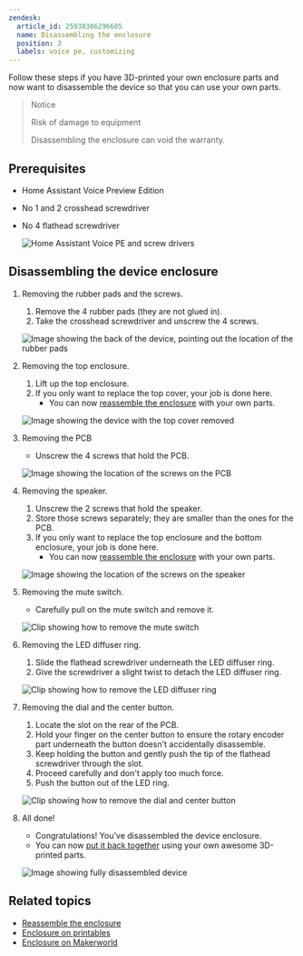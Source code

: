 ```yaml
---
zendesk:
  article_id: 25938306296605
  name: Disassembling the enclosure
  position: 3
  labels: voice pe, customizing
---
```


Follow these steps if you have 3D-printed your own enclosure parts and now want to disassemble the device so that you can use your own parts.

>Notice
>
>Risk of damage to equipment
>
>Disassembling the enclosure can void the warranty.

## Prerequisites

- Home Assistant Voice Preview Edition
- No 1 and 2 crosshead screwdriver
- No 4 flathead screwdriver

   ![Home Assistant Voice PE and screw drivers](/static/img/voice-pe/voice_disassembly_prereq_small.jpg)

## Disassembling the device enclosure

1. Removing the rubber pads and the screws.
   1. Remove the 4 rubber pads (they are not glued in).
   2. Take the crosshead screwdriver and unscrew the 4 screws.

   ![Image showing the back of the device, pointing out the location of the rubber pads](/static/img/voice-pe/01_remove_pads_small.png)

2. Removing the top enclosure.
   1. Lift up the top enclosure.
   2. If you only want to replace the top cover, your job is done here.
      - You can now [reassemble the enclosure](/hc/en-us/articles/25938314528285) with your own parts.

   ![Image showing the device with the top cover removed](/static/img/voice-pe/02_remove_top_enclosure_small.png)

3. Removing the PCB
   - Unscrew the 4 screws that hold the PCB.

   ![Image showing the location of the screws on the PCB](/static/img/voice-pe/03_remove_pcb_screws_small.png)

4. Removing the speaker.
   1. Unscrew the 2 screws that hold the speaker.
   2. Store those screws separately; they are smaller than the ones for the PCB.
   3. If you only want to replace the top enclosure and the bottom enclosure, your job is done here.
      - You can now [reassemble the enclosure](/hc/en-us/articles/25938314528285)  with your own parts.

   ![Image showing the location of the screws on the speaker](/static/img/voice-pe/05_remove_speaker_small.png)

5. Removing the mute switch.
   - Carefully pull on the mute switch and remove it.

   ![Clip showing how to remove the mute switch](/static/img/voice-pe/voice_remove_mute_switch_480.webp)

6. Removing the LED diffuser ring.
   1. Slide the flathead screwdriver underneath the LED diffuser ring.
   2. Give the screwdriver a slight twist to detach the LED diffuser ring.

   ![Clip showing how to remove the LED diffuser ring](/static/img/voice-pe/voice_remove_diffuser_480.webp)

7. Removing the dial and the center button.
   1. Locate the slot on the rear of the PCB.
   2. Hold your finger on the center button to ensure the rotary encoder part underneath the button doesn't accidentally disassemble.
   3. Keep holding the button and gently push the tip of the flathead screwdriver through the slot.
   4. Proceed carefully and don't apply too much force.
   5. Push the button out of the LED ring.

   ![Clip showing how to remove the dial and center button](/static/img/voice-pe/voice_remove_dial_480.webp)

8. All done!
   - Congratulations! You've disassembled the device enclosure.
   - You can now [put it back together](/hc/en-us/articles/25938314528285) using your own awesome 3D-printed parts.

   ![Image showing fully disassembled device](/static/img/voice-pe/07_bis_fully_disassembled_small.png)

## Related topics

- [Reassemble the enclosure](/hc/en-us/articles/25938314528285)
- [Enclosure on printables](https://www.printables.com/model/1110526)
- [Enclosure on Makerworld](https://makerworld.com/models/885769)
